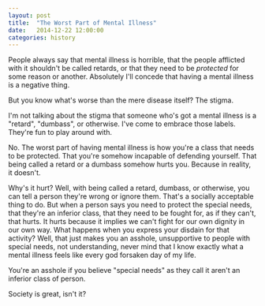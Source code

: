 ```yaml
---
layout: post
title:  "The Worst Part of Mental Illness"
date:   2014-12-22 12:00:00
categories: history
---
```


People always say that mental illness is horrible, that the people afflicted with it shouldn't be called retards, or that they need to be _protected_ for some reason or another. Absolutely I'll concede that having a mental illness is a negative thing.

But you know what's worse than the mere disease itself? The stigma.

I'm not talking about the stigma that someone who's got a mental illness is a "retard", "dumbass", or otherwise. I've come to embrace those labels. They're fun to play around with.

No. The worst part of having mental illness is how you're a class that needs to be protected. That you're somehow incapable of defending yourself. That being called a retard or a dumbass somehow hurts you. Because in reality, it doesn't.

Why's it hurt? Well, with being called a retard, dumbass, or otherwise, you can tell a person they're wrong or ignore them. That's a socially acceptable thing to do. But when a person says you need to protect the special needs, that they're an inferior class, that they need to be fought for, as if they can't, that hurts. It hurts because it implies we can't fight for our own dignity in our own way. What happens when you express your disdain for that activity? Well, that just makes you an asshole, unsupportive to people with special needs, not understanding, never mind that I know exactly what a mental illness feels like every god forsaken day of my life.

You're an asshole if you believe "special needs" as they call it aren't an inferior class of person.

Society is great, isn't it?
